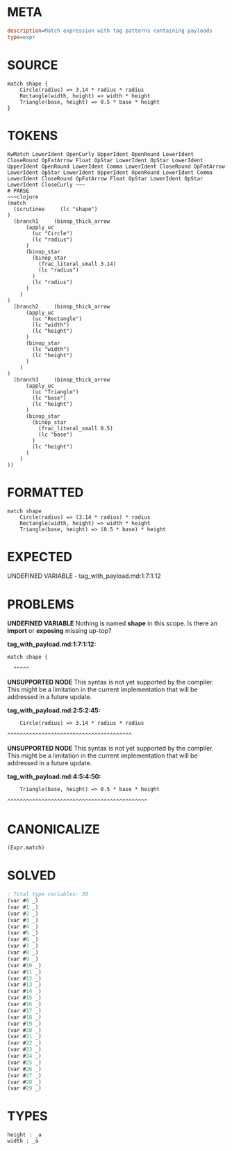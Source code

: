 # META
~~~ini
description=Match expression with tag patterns containing payloads
type=expr
~~~
# SOURCE
~~~roc
match shape {
    Circle(radius) => 3.14 * radius * radius
    Rectangle(width, height) => width * height
    Triangle(base, height) => 0.5 * base * height
}
~~~
# TOKENS
~~~text
KwMatch LowerIdent OpenCurly UpperIdent OpenRound LowerIdent CloseRound OpFatArrow Float OpStar LowerIdent OpStar LowerIdent UpperIdent OpenRound LowerIdent Comma LowerIdent CloseRound OpFatArrow LowerIdent OpStar LowerIdent UpperIdent OpenRound LowerIdent Comma LowerIdent CloseRound OpFatArrow Float OpStar LowerIdent OpStar LowerIdent CloseCurly ~~~
# PARSE
~~~clojure
(match
  (scrutinee     (lc "shape")
)
  (branch1     (binop_thick_arrow
      (apply_uc
        (uc "Circle")
        (lc "radius")
      )
      (binop_star
        (binop_star
          (frac_literal_small 3.14)
          (lc "radius")
        )
        (lc "radius")
      )
    )
)
  (branch2     (binop_thick_arrow
      (apply_uc
        (uc "Rectangle")
        (lc "width")
        (lc "height")
      )
      (binop_star
        (lc "width")
        (lc "height")
      )
    )
)
  (branch3     (binop_thick_arrow
      (apply_uc
        (uc "Triangle")
        (lc "base")
        (lc "height")
      )
      (binop_star
        (binop_star
          (frac_literal_small 0.5)
          (lc "base")
        )
        (lc "height")
      )
    )
))
~~~
# FORMATTED
~~~roc
match shape
	Circle(radius) => (3.14 * radius) * radius
	Rectangle(width, height) => width * height
	Triangle(base, height) => (0.5 * base) * height
~~~
# EXPECTED
UNDEFINED VARIABLE - tag_with_payload.md:1:7:1:12
# PROBLEMS
**UNDEFINED VARIABLE**
Nothing is named **shape** in this scope.
Is there an **import** or **exposing** missing up-top?

**tag_with_payload.md:1:7:1:12:**
```roc
match shape {
```
      ^^^^^


**UNSUPPORTED NODE**
This syntax is not yet supported by the compiler.
This might be a limitation in the current implementation that will be addressed in a future update.

**tag_with_payload.md:2:5:2:45:**
```roc
    Circle(radius) => 3.14 * radius * radius
```
    ^^^^^^^^^^^^^^^^^^^^^^^^^^^^^^^^^^^^^^^^


**UNSUPPORTED NODE**
This syntax is not yet supported by the compiler.
This might be a limitation in the current implementation that will be addressed in a future update.

**tag_with_payload.md:4:5:4:50:**
```roc
    Triangle(base, height) => 0.5 * base * height
```
    ^^^^^^^^^^^^^^^^^^^^^^^^^^^^^^^^^^^^^^^^^^^^^


# CANONICALIZE
~~~clojure
(Expr.match)
~~~
# SOLVED
~~~clojure
; Total type variables: 30
(var #0 _)
(var #1 _)
(var #2 _)
(var #3 _)
(var #4 _)
(var #5 _)
(var #6 _)
(var #7 _)
(var #8 _)
(var #9 _)
(var #10 _)
(var #11 _)
(var #12 _)
(var #13 _)
(var #14 _)
(var #15 _)
(var #16 _)
(var #17 _)
(var #18 _)
(var #19 _)
(var #20 _)
(var #21 _)
(var #22 _)
(var #23 _)
(var #24 _)
(var #25 _)
(var #26 _)
(var #27 _)
(var #28 _)
(var #29 _)
~~~
# TYPES
~~~roc
height : _a
width : _a
~~~

